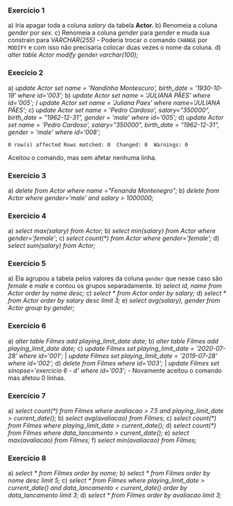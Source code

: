 ### Exercício 1
a) Iria apagar toda a coluna *salary* da tabela **Actor.**
b) Renomeia a coluna *gender* por *sex.*
c) Renomeia a coluna *gender* para *gender* e muda sua constrain para *VARCHAR(255)* - Poderia trocar o comando ```CHANGE``` por ```MODIFY``` e com isso não precisaria colocar duas vezes o nome da coluna.
d) *alter table Actor modify gender varchar(100);*

### Execício 2
a) *update Actor set name = 'Nandinha Montescuro', birth_date = '1930-10-19' where id='003';*
b) *update Actor set name = 'JULIANA PÃES' where id='005';* / *update Actor set name = 'Juliana Paes' where name='JULIANA PÃES';*
c) *update Actor set name = 'Pedro Cardoso', salary="350000", birth_date = "1962-12-31", gender = 'male' where id='005';* 
d) *update Actor set name = 'Pedro Cardoso', salary="350000", birth_date = "1962-12-31", gender = 'male' where id='008';*
```
0 row(s) affected Rows matched: 0  Changed: 0  Warnings: 0
```
Aceitou o comando, mas sem afetar nenhuma linha.

### Exercício 3
a) *delete from Actor where name ="Fenanda Montenegro";*
b) *delete from Actor where gender='male' and salary > 1000000;*

### Exercício 4
a) *select max(salary) from Actor;*
b) *select min(salary) from Actor where gender='female'*;
c) *select count(\*) from Actor where gender='female';*
d) *select sum(salary) from Actor;*

### Exercício 5
a) Ela agrupou a tabela pelos valores da coluna ```gender``` que nesse caso são *female* e *male* e contou os grupos separadamente.
b) *select id, name from Actor order by name desc;*
c) *select * from Actor order by salary;*
d) *select * from Actor order by salary desc limit 3;*
e) *select avg(salary), gender from Actor group by gender;*

### Exercício 6
a) *alter table Filmes add playing_limit_date date;*
b) *alter table Filmes add playing_limit_date date;*
c) *update Filmes set playing_limit_date = '2020-07-28' where id='001';* | *update Filmes set playing_limit_date = '2019-07-28' where id='002';*
d) *delete from Filmes where id='003';* | *update Filmes set sinopse='exercicio 6 - d' where id='003';* - Novamente aceitou o comando mas afetou 0 linhas.

### Exercício 7
a) *select count(\*) from Filmes where avaliacao > 7.5 and playing_limit_date > current_date();*
b) *select avg(avaliacao) from Filmes;*
c) *select count(\*) from Filmes where playing_limit_date > current_date();*
d) *select count(\*) from Filmes where data_lancamento > current_date();*
e) *select max(avaliacao) from Filmes;*
f) *select min(avaliacao) from Filmes;*

### Exercício 8 
a) *select * from Filmes order by nome;*
b) *select * from Filmes order by nome desc limit 5;*
c) *select * from Filmes where playing_limit_date > current_date() and data_lancamento < current_date() order by data_lancamento limit 3;*
d) *select * from Filmes order by avaliacao limit 3;*
